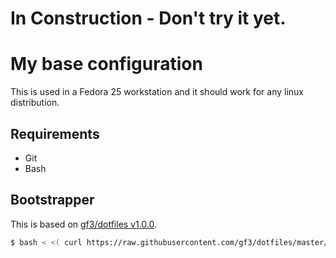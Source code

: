 # In Construction - Don't try it yet.

# My base configuration

This is used in a Fedora 25 workstation and it should work for any linux
distribution.

## Requirements

* Git
* Bash

## Bootstrapper

This is based on [gf3/dotfiles v1.0.0](https://github.com/gf3/dotfiles/tree/v1.0.0).

```Bash
$ bash < <( curl https://raw.githubusercontent.com/gf3/dotfiles/master/bootstrap.sh )
```
